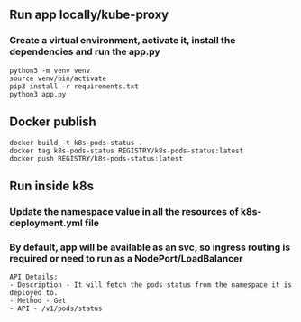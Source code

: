 ## Run app locally/kube-proxy 
### Create a virtual environment, activate it, install the dependencies and run the app.py
```
python3 -m venv venv 
source venv/bin/activate
pip3 install -r requirements.txt
python3 app.py
```

## Docker publish
```
docker build -t k8s-pods-status .
docker tag k8s-pods-status REGISTRY/k8s-pods-status:latest
docker push REGISTRY/k8s-pods-status:latest
```

## Run inside k8s 
### Update the namespace value in all the resources of k8s-deployment.yml file
### By default, app will be available as an svc, so ingress routing is required or need to run as a NodePort/LoadBalancer
```
API Details:
- Description - It will fetch the pods status from the namespace it is deployed to.
- Method - Get
- API - /v1/pods/status
```
 
